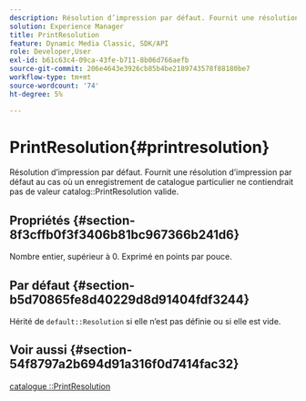 ```yaml
---
description: Résolution d’impression par défaut. Fournit une résolution d’impression par défaut au cas où un enregistrement de catalogue particulier ne contiendrait pas de valeur PrintResolution de catalogue valide.
solution: Experience Manager
title: PrintResolution
feature: Dynamic Media Classic, SDK/API
role: Developer,User
exl-id: b61c63c4-09ca-43fe-b711-8b06d766aefb
source-git-commit: 206e4643e3926cb85b4be2189743578f88180be7
workflow-type: tm+mt
source-wordcount: '74'
ht-degree: 5%

---
```


# PrintResolution{#printresolution}

Résolution d’impression par défaut. Fournit une résolution d’impression par défaut au cas où un enregistrement de catalogue particulier ne contiendrait pas de valeur catalog::PrintResolution valide.

## Propriétés {#section-8f3cffb0f3f3406b81bc967366b241d6}

Nombre entier, supérieur à 0. Exprimé en points par pouce.

## Par défaut {#section-b5d70865fe8d40229d8d91404fdf3244}

Hérité de `default::Resolution` si elle n’est pas définie ou si elle est vide.

## Voir aussi {#section-54f8797a2b694d91a316f0d7414fac32}

[catalogue ::PrintResolution](../../../../../is-api/image-catalog/image-serving-api-ref/c-image-catalog-reference/c-image-svg-data-reference/c-image-data-reference/r-printresolution-cat.md#reference-4ebb2e136995470b84b7c5e10cb8e5f5)
